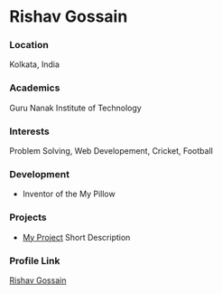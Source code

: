# Rishav Gossain

### Location

Kolkata, India

### Academics

Guru Nanak Institute of Technology

### Interests

Problem Solving, Web Developement, Cricket, Football

### Development

- Inventor of the My Pillow

### Projects

- [My Project](https://github.com/Rishav-Bot) Short Description

### Profile Link

[Rishav Gossain](https://github.com/Rishav-Bot)